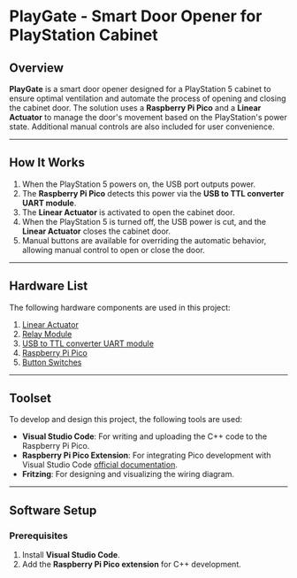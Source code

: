# PlayGate - Smart Door Opener for PlayStation Cabinet

## Overview

**PlayGate** is a smart door opener designed for a PlayStation 5 cabinet to ensure optimal ventilation and automate the process of opening and closing the cabinet door. The solution uses a **Raspberry Pi Pico** and a **Linear Actuator** to manage the door's movement based on the PlayStation's power state. Additional manual controls are also included for user convenience.

---

## How It Works

1. When the PlayStation 5 powers on, the USB port outputs power.
2. The **Raspberry Pi Pico** detects this power via the **USB to TTL converter UART module**.
3. The **Linear Actuator** is activated to open the cabinet door.
4. When the PlayStation 5 is turned off, the USB power is cut, and the **Linear Actuator** closes the cabinet door.
5. Manual buttons are available for overriding the automatic behavior, allowing manual control to open or close the door.

---

## Hardware List

The following hardware components are used in this project:

1. [Linear Actuator](https://www.aliexpress.us/item/3256806675629350.html)
2. [Relay Module](https://www.aliexpress.us/item/3256801509170031.html)
3. [USB to TTL converter UART module](https://www.aliexpress.us/item/3256806096688853.html)
4. [Raspberry Pi Pico](https://www.aliexpress.us/item/3256806123280687.html)
5. [Button Switches](https://www.aliexpress.us/item/3256806503141060.html)

---

## Toolset

To develop and design this project, the following tools are used:

- **Visual Studio Code**: For writing and uploading the C++ code to the Raspberry Pi Pico.
- **Raspberry Pi Pico Extension**: For integrating Pico development with Visual Studio Code [official documentation](https://github.com/raspberrypi/pico-sdk).
- **Fritzing**: For designing and visualizing the wiring diagram.

---

## Software Setup

### Prerequisites

1. Install **Visual Studio Code**.
2. Add the **Raspberry Pi Pico extension** for C++ development.